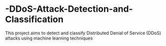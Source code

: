 # -DDoS-Attack-Detection-and-Classification
This project aims to detect and classify Distributed Denial of Service (DDoS) attacks using machine learning techniques
